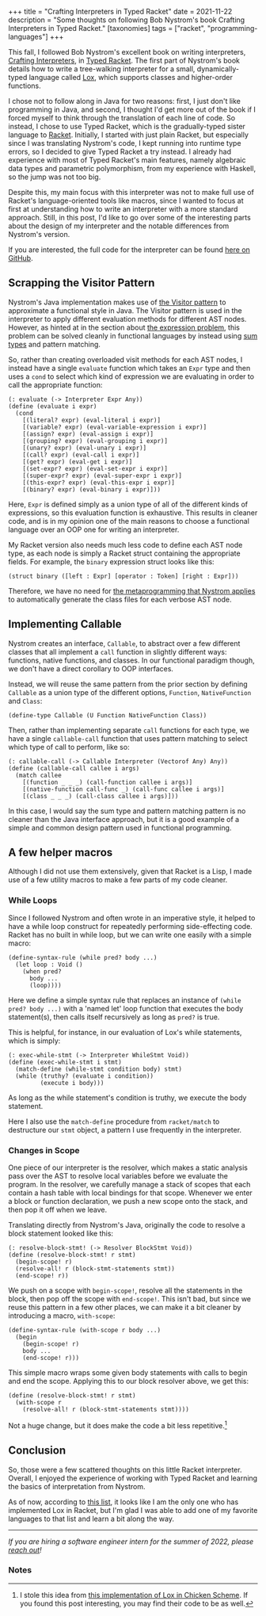 +++
title = "Crafting Interpreters in Typed Racket"
date = 2021-11-22
description = "Some thoughts on following Bob Nystrom's book Crafting Interpreters in Typed Racket."
[taxonomies]
tags = ["racket", "programming-languages"]
+++

This fall, I followed Bob Nystrom's excellent book on writing interpreters, [Crafting Interpreters](https://craftinginterpreters.com/), in [Typed Racket](https://docs.racket-lang.org/ts-guide/). The first part of Nystrom's book details how to write a tree-walking interpreter for a small, dynamically-typed language called [Lox](https://craftinginterpreters.com/the-lox-language.html), which supports classes and higher-order functions.

I chose not to follow along in Java for two reasons: first, I just don't like programming in Java, and second, I thought I'd get more out of the book if I forced myself to think through the translation of each line of code. So instead, I chose to use Typed Racket, which is the gradually-typed sister language to [Racket](https://racket-lang.org/). Initially, I started with just plain Racket, but especially since I was translating Nystrom's code, I kept running into runtime type errors, so I decided to give Typed Racket a try instead. I already had experience with most of Typed Racket's main features, namely algebraic data types and parametric polymorphism, from my experience with Haskell, so the jump was not too big.

Despite this, my main focus with this interpreter was not to make full use of Racket's language-oriented tools like macros, since I wanted to focus at first at understanding how to write an interpreter with a more standard approach. Still, in this post, I'd like to go over some of the interesting parts about the design of my interpreter and the notable differences from Nystrom's version.

If you are interested, the full code for the interpreter can be found [here on GitHub](https://github.com/micahcantor/racket-lox).

## Scrapping the Visitor Pattern

Nystrom's Java implementation makes use of [the Visitor pattern](https://craftinginterpreters.com/representing-code.html#the-visitor-pattern) to approximate a functional style in Java. The Visitor pattern is used in the interpreter to apply different evaluation methods for different AST nodes. However, as hinted at in the section about [the expression problem](https://craftinginterpreters.com/representing-code.html#the-expression-problem), this problem can be solved cleanly in functional languages by instead using [sum types](https://en.wikipedia.org/wiki/Tagged_union) and pattern matching.

So, rather than creating overloaded visit methods for each AST nodes, I instead have a single `evaluate` function which takes an `Expr` type and then uses a `cond` to select which kind of expression we are evaluating in order to call the appropriate function:

```racket
(: evaluate (-> Interpreter Expr Any))
(define (evaluate i expr)
  (cond
    [(literal? expr) (eval-literal i expr)]
    [(variable? expr) (eval-variable-expression i expr)]
    [(assign? expr) (eval-assign i expr)]
    [(grouping? expr) (eval-grouping i expr)]
    [(unary? expr) (eval-unary i expr)]
    [(call? expr) (eval-call i expr)]
    [(get? expr) (eval-get i expr)]
    [(set-expr? expr) (eval-set-expr i expr)]
    [(super-expr? expr) (eval-super-expr i expr)]
    [(this-expr? expr) (eval-this-expr i expr)]
    [(binary? expr) (eval-binary i expr)]))
```

Here, `Expr` is defined simply as a union type of all of the different kinds of expressions, so this evaluation function is exhaustive. This results in cleaner code, and is in my opinion one of the main reasons to choose a functional language over an OOP one for writing an interpreter.

My Racket version also needs much less code to define each AST node type, as each node is simply a Racket struct containing the appropriate fields. For example, the `binary` expression struct looks like this:

```racket
(struct binary ([left : Expr] [operator : Token] [right : Expr]))
```

Therefore, we have no need for [the metaprogramming that Nystrom applies](https://craftinginterpreters.com/representing-code.html#metaprogramming-the-trees) to automatically generate the class files for each verbose AST node. 

## Implementing Callable

Nystrom creates an interface, `Callable`, to abstract over a few different classes that all implement a `call` function in slightly different ways: functions, native functions, and classes. In our functional paradigm though, we don't have a direct corollary to OOP interfaces.

Instead, we will reuse the same pattern from the prior section by defining `Callable` as a union type of the different options, `Function`, `NativeFunction` and `Class`:

```racket
(define-type Callable (U Function NativeFunction Class))
```

Then, rather than implementing separate `call` functions for each type, we have a single `callable-call` function that uses pattern matching to select which type of call to perform, like so:

```racket
(: callable-call (-> Callable Interpreter (Vectorof Any) Any))
(define (callable-call callee i args)
  (match callee
    [(function _ _ _) (call-function callee i args)]
    [(native-function call-func _) (call-func callee i args)]
    [(class _ _ _) (call-class callee i args)]))
```

In this case, I would say the sum type and pattern matching pattern is no cleaner than the Java interface approach, but it is a good example of a simple and common design pattern used in functional programming.

## A few helper macros

Although I did not use them extensively, given that Racket is a Lisp, I made use of a few utility macros to make a few parts of my code cleaner.

### While Loops

Since I followed Nystrom and often wrote in an imperative style, it helped to have a while loop construct for repeatedly performing side-effecting code. Racket has no built in while loop, but we can write one easily with a simple macro:

```racket
(define-syntax-rule (while pred? body ...)
  (let loop : Void ()
    (when pred?
      body ...
      (loop))))
```

Here we define a simple syntax rule that replaces an instance of `(while pred? body ...)` with a 'named let' loop function that executes the body statement(s), then calls itself recursively as long as `pred?` is true.

This is helpful, for instance, in our evaluation of Lox's while statements, which is simply:

```racket
(: exec-while-stmt (-> Interpreter WhileStmt Void))
(define (exec-while-stmt i stmt)
  (match-define (while-stmt condition body) stmt)
  (while (truthy? (evaluate i condition))
         (execute i body)))
```

As long as the while statement's condition is truthy, we execute the body statement.

Here I also use the `match-define` procedure from `racket/match` to destructure our `stmt` object, a pattern I use frequently in the interpreter.

### Changes in Scope

One piece of our interpreter is the resolver, which makes a static analysis pass over the AST to resolve local variables before we evaluate the program. In the resolver, we carefully manage a stack of scopes that each contain a hash table with local bindings for that scope. Whenever we enter a block or function declaration, we push a new scope onto the stack, and then pop it off when we leave.

Translating directly from Nystrom's Java, originally the code to resolve a block statement looked like this:

```racket
(: resolve-block-stmt! (-> Resolver BlockStmt Void))
(define (resolve-block-stmt! r stmt)
  (begin-scope! r)
  (resolve-all! r (block-stmt-statements stmt))
  (end-scope! r))
```

We push on a scope with `begin-scope!`, resolve all the statements in the block, then pop off the scope with `end-scope!`. This isn't bad, but since we reuse this pattern in a few other places, we can make it a bit cleaner by introducing a macro, `with-scope`:

```racket
(define-syntax-rule (with-scope r body ...)
  (begin
    (begin-scope! r)
    body ...
    (end-scope! r)))
```

This simple macro wraps some given body statements with calls to begin and end the scope. Applying this to our block resolver above, we get this:

```racket
(define (resolve-block-stmt! r stmt)
  (with-scope r
    (resolve-all! r (block-stmt-statements stmt))))
```

Not a huge change, but it does make the code a bit less repetitive.[^1]

## Conclusion

So, those were a few scattered thoughts on this little Racket interpreter. Overall, I enjoyed the experience of working with Typed Racket and learning the basics of interpretation from Nystrom. 

As of now, according to [this list](https://github.com/munificent/craftinginterpreters/wiki/Lox-Implementations#racket), it looks like I am the only one who has implemented Lox in Racket, but I'm glad I was able to add one of my favorite languages to that list and learn a bit along the way.

------

*If you are hiring a software engineer intern for the summer of 2022, please [reach out](mailto:hello@micahcantor.com)!*

### Notes

[^1]: I stole this idea from [this implementation of Lox in Chicken Scheme](https://github.com/harryposner/schlox). If you found this post interesting, you may find their code to be as well.


